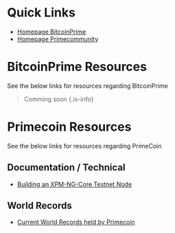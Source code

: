 <!-- TITLE: Home -->
<!-- SUBTITLE: Welcome to the Primecoin & Bitcoin Prime Community Wiki.   -->

# Quick Links
* [Homepage BitcoinPrime ](https://www.bitcoinprime.org)
* [Homepage Primecommunity](https://www.primecommunity.org/home)

# BitcoinPrime Resources
See the below links for resources regarding BitcoinPrime

> Comming soon
{.is-info}

# Primecoin Resources
See the below links for resources regarding PrimeCoin

## Documentation / Technical 
* [Building an XPM-NG-Core Testnet Node](documentation/building-primecoin-ng-core)
## World Records
* [Current World Records held by Primecoin](documentation/building-primecoin-ng-core)

